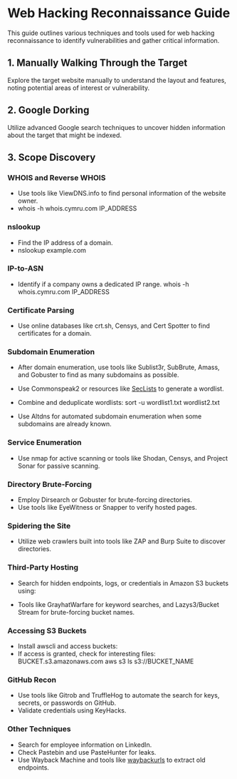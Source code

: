 # Web Hacking Reconnaissance Guide

This guide outlines various techniques and tools used for web hacking reconnaissance to identify vulnerabilities and gather critical information.

## 1. Manually Walking Through the Target
Explore the target website manually to understand the layout and features, noting potential areas of interest or vulnerability.

## 2. Google Dorking
Utilize advanced Google search techniques to uncover hidden information about the target that might be indexed.

## 3. Scope Discovery
### WHOIS and Reverse WHOIS
- Use tools like ViewDNS.info to find personal information of the website owner.
- whois -h whois.cymru.com IP_ADDRESS

### nslookup
- Find the IP address of a domain.
- nslookup example.com
  
### IP-to-ASN
- Identify if a company owns a dedicated IP range.
whois -h whois.cymru.com IP_ADDRESS

### Certificate Parsing
- Use online databases like crt.sh, Censys, and Cert Spotter to find certificates for a domain.

### Subdomain Enumeration
- After domain enumeration, use tools like Sublist3r, SubBrute, Amass, and Gobuster to find as many subdomains as possible.
- Use Commonspeak2 or resources like [SecLists](https://github.com/danielmiessler/SecLists/) to generate a wordlist.
- Combine and deduplicate wordlists:
sort -u wordlist1.txt wordlist2.txt

- Use Altdns for automated subdomain enumeration when some subdomains are already known.

### Service Enumeration
- Use nmap for active scanning or tools like Shodan, Censys, and Project Sonar for passive scanning.

### Directory Brute-Forcing
- Employ Dirsearch or Gobuster for brute-forcing directories.
- Use tools like EyeWitness or Snapper to verify hosted pages.

### Spidering the Site
- Utilize web crawlers built into tools like ZAP and Burp Suite to discover directories.

### Third-Party Hosting
- Search for hidden endpoints, logs, or credentials in Amazon S3 buckets using:

- Tools like GrayhatWarfare for keyword searches, and Lazys3/Bucket Stream for brute-forcing bucket names.

### Accessing S3 Buckets
- Install awscli and access buckets:
- If access is granted, check for interesting files:
BUCKET.s3.amazonaws.com
aws s3 ls s3://BUCKET_NAME

### GitHub Recon
- Use tools like Gitrob and TruffleHog to automate the search for keys, secrets, or passwords on GitHub.
- Validate credentials using KeyHacks.

### Other Techniques
- Search for employee information on LinkedIn.
- Check Pastebin and use PasteHunter for leaks.
- Use Wayback Machine and tools like [waybackurls](https://github.com/tomnomnom/waybackurls/) to extract old endpoints.


